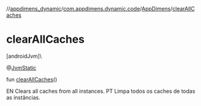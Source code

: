 //[appdimens_dynamic](../../../README.md)/[com.appdimens.dynamic.code](../README.md)/[AppDimens](README.md)/[clearAllCaches](clear-all-caches.md)

# clearAllCaches

[androidJvm]\

@[JvmStatic](https://kotlinlang.org/api/core/kotlin-stdlib/kotlin.jvm/-jvm-static/index.html)

fun [clearAllCaches](clear-all-caches.md)()

EN Clears all caches from all instances. PT Limpa todos os caches de todas as instâncias.